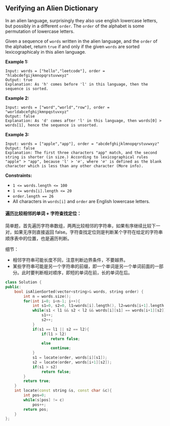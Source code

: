 ## Verifying an Alien Dictionary

In an alien language, surprisingly they also use english lowercase letters, but possibly in a different `order`. The `order` of the alphabet is some permutation of lowercase letters.

Given a sequence of `words` written in the alien language, and the `order` of the alphabet, return `true` if and only if the given `words` are sorted lexicographicaly in this alien language.

**Example 1:**

```
Input: words = ["hello","leetcode"], order = "hlabcdefgijkmnopqrstuvwxyz"
Output: true
Explanation: As 'h' comes before 'l' in this language, then the sequence is sorted.
```

**Example 2:**

```
Input: words = ["word","world","row"], order = "worldabcefghijkmnpqstuvxyz"
Output: false
Explanation: As 'd' comes after 'l' in this language, then words[0] > words[1], hence the sequence is unsorted.
```

**Example 3:**

```
Input: words = ["apple","app"], order = "abcdefghijklmnopqrstuvwxyz"
Output: false
Explanation: The first three characters "app" match, and the second string is shorter (in size.) According to lexicographical rules "apple" > "app", because 'l' > '∅', where '∅' is defined as the blank character which is less than any other character (More info).
```

**Constraints:**

- `1 <= words.length <= 100`
- `1 <= words[i].length <= 20`
- `order.length == 26`
- All characters in `words[i]` and `order` are English lowercase letters.

#### 遍历比较相邻的单词 + 字符查找定位：

​		简单题，首先遍历字符串数组，两两比较相邻的字符串，如果有序继续比较下一对，如果无序则直接返回 false。字符查找定位则是判断某个字符在给定的字符串顺序表中的位置，也是遍历判断。

细节：

- 相邻字符串可能长度不同，注意判断边界条件，不要越界。
- 某些字符串可能是另一个字符串的前缀，即一个单词是另一个单词前面的一部分。此时要判断相对顺序，即短的单词在前，长的单词在后。

```c++
class Solution {
public:
    bool isAlienSorted(vector<string>& words, string order) {
        int n = words.size();
        for(int i=0; i<n-1; i++){
            int s1=0, s2=0, l1=words[i].length(), l2=words[i+1].length();
            while(s1 < l1 && s2 < l2 && words[i][s1] == words[i+1][s2]){
                s1++;
                s2++;
            }
            if(s1 == l1 || s2 == l2){
                if(l1 > l2)
                    return false;
                else
                    continue;
            }
            s1 = locate(order, words[i][s1]);
            s2 = locate(order, words[i+1][s2]);
            if(s1 > s2)
                return false;
        }
        return true;
    }
    int locate(const string &s, const char &c){
        int pos=0;
        while(s[pos] != c)
            pos++;
        return pos;
    }
};
```

